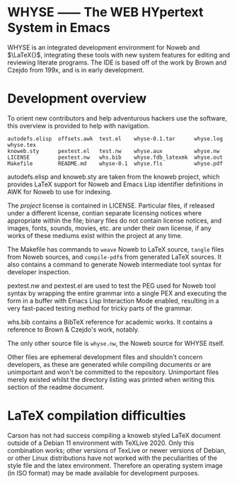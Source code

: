 # WHYSE ⸺ The WEB HYpertext System in Emacs
WHYSE is an integrated development environment for Noweb and $\LaTeX{}$,
integrating these tools with new system features for editing and reviewing
literate programs. The IDE is based off of the work by Brown and Czejdo from
199x, and is in early development.

# Development overview
To orient new contributors and help adventurous hackers use the software, this
overview is provided to help with navigation.

```
autodefs.elisp  offsets.awk  test.el    whyse-0.1.tar      whyse.log  whyse.tex
knoweb.sty      pextest.el   test.nw    whyse.aux          whyse.nw
LICENSE         pextest.nw   whs.bib    whyse.fdb_latexmk  whyse.out
Makefile        README.md    whyse-0.1  whyse.fls          whyse.pdf
```

autodefs.elisp and knoweb.sty are taken from the knoweb project, which provides
LaTeX support for Noweb and Emacs Lisp identifier definitions in AWK for Noweb
to use for indexing.

The *project* license is contained in LICENSE. Particular files, if released
under a different license, contian separate licensing notices where appropriate
within the file; binary files do not contain license notices, and images, fonts,
sounds, movies, etc. are under their own license, if any works of these mediums
exist within the project at any time.

The Makefile has commands to `weave` Noweb to LaTeX source, `tangle` files from
Noweb sources, and `compile-pdf`s from generated LaTeX sources. It also contains
a command to generate Noweb intermediate tool syntax for developer inspection.

pextest.nw and pextest.el are used to test the PEG used for Noweb tool syntax by
wrapping the entire grammar into a single PEX and executing the form in a buffer
with Emacs Lisp Interaction Mode enabled, resulting in a very fast-paced testing
method for tricky parts of the grammar.

whs.bib contains a BibTeX reference for academic works. It contains a reference
to Brown & Czejdo's work, notably.

The only other source file is `whyse.nw`, the Noweb source for WHYSE itself.

Other files are ephemeral development files and shouldn't concern developers, as
these are generated while compiling documents or are unimportant and won't be
committed to the repository. Unimportant files merely existed whilst the
directory listing was printed when writing this section of the readme document.

# LaTeX compilation difficulties
Carson has not had success compiling a knoweb styled LaTeX document outside of a
Debian 11 environment with TeXLive 2020. Only this combination works; other
versions of TexLive or newer versions of Debian, or other Linux distributions
have not worked with the peculiarities of the style file and the latex
environment. Therefore an operating system image (in ISO format) may be made
available for development purposes.

